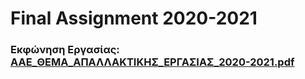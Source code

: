 # Final Assignment 2020-2021

### Εκφώνηση Εργασίας: [AAE_ΘΕΜΑ_ΑΠΑΛΛΑΚΤΙΚΗΣ_ΕΡΓΑΣΙΑΣ_2020-2021.pdf](https://github.com/apostolouagg/Final-Assignment/files/14547448/AAE_._._._2020-2021.pdf)
